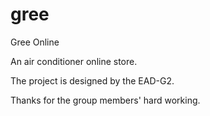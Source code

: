 # gree

Gree Online

An air conditioner online store.

The project is designed by the EAD-G2.

Thanks for the group members' hard working.

